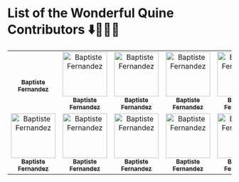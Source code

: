 # List of the Wonderful Quine Contributors ⬇️🚀👯‍♀️

<table>
    <tbody>
        <tr>
            <td align="center">
                <a href="https://github.com/fernandezbaptiste>
                    <br />
                    <sub><b>Baptiste Fernandez</b></sub>
                </a> 
            </td>
            <td align="center">
                <a href="https://github.com/fernandezbaptiste">
                    <br />
                    <sub><b>Baptiste Fernandez</b></sub>
                </a> 
            </td>
            <td align="center">
                <a href="https://github.com/fernandezbaptiste">
                    <img src="https://avatars.githubusercontent.com/u/83458751?v=4" width="100px;" alt="Baptiste Fernandez"/>
                    <br />
                    <sub><b>Baptiste Fernandez</b></sub>
                </a> 
            </td>
            <td align="center">
                <a href="https://github.com/fernandezbaptiste">
                    <img src="https://avatars.githubusercontent.com/u/83458751?v=4" width="100px;" alt="Baptiste Fernandez"/>
                    <br />
                    <sub><b>Baptiste Fernandez</b></sub>
                </a> 
            </td>
            <td align="center">
                <a href="https://github.com/fernandezbaptiste">
                    <img src="https://avatars.githubusercontent.com/u/83458751?v=4" width="100px;" alt="Baptiste Fernandez"/>
                    <br />
                    <sub><b>Baptiste Fernandez</b></sub>
                </a> 
            </td>
            <td align="center">
                <a href="https://github.com/fernandezbaptiste">
                    <img src="https://avatars.githubusercontent.com/u/83458751?v=4" width="100px;" alt="Baptiste Fernandez"/>
                    <br />
                    <sub><b>Baptiste Fernandez</b></sub>
                </a> 
            </td>
            <td align="center">
                <a href="https://github.com/fernandezbaptiste">
                    <img src="https://avatars.githubusercontent.com/u/83458751?v=4" width="100px;" alt="Baptiste Fernandez"/>
                    <br />
                    <sub><b>Baptiste Fernandez</b></sub>
                </a> 
            </td>
            <td align="center">
                <a href="https://github.com/fernandezbaptiste">
                    <img src="https://avatars.githubusercontent.com/u/83458751?v=4" width="100px;" alt="Baptiste Fernandez"/>
                    <br />
                    <sub><b>Baptiste Fernandez</b></sub>
                </a> 
            </td>
        </tr> 
        <tr>
            <td align="center">
                <a href="https://github.com/fernandezbaptiste">
                    <img src="https://avatars.githubusercontent.com/u/83458751?v=4" width="100px;" alt="Baptiste Fernandez"/>
                    <br />
                    <sub><b>Baptiste Fernandez</b></sub>
                </a> 
            </td>
            <td align="center">
                <a href="https://github.com/fernandezbaptiste">
                    <img src="https://avatars.githubusercontent.com/u/83458751?v=4" width="100px;" alt="Baptiste Fernandez"/>
                    <br />
                    <sub><b>Baptiste Fernandez</b></sub>
                </a> 
            </td>
            <td align="center">
                <a href="https://github.com/fernandezbaptiste">
                    <img src="https://avatars.githubusercontent.com/u/83458751?v=4" width="100px;" alt="Baptiste Fernandez"/>
                    <br />
                    <sub><b>Baptiste Fernandez</b></sub>
                </a> 
            </td>
            <td align="center">
                <a href="https://github.com/fernandezbaptiste">
                    <img src="https://avatars.githubusercontent.com/u/83458751?v=4" width="100px;" alt="Baptiste Fernandez"/>
                    <br />
                    <sub><b>Baptiste Fernandez</b></sub>
                </a> 
            </td>
            <td align="center">
                <a href="https://github.com/fernandezbaptiste">
                    <img src="https://avatars.githubusercontent.com/u/83458751?v=4" width="100px;" alt="Baptiste Fernandez"/>
                    <br />
                    <sub><b>Baptiste Fernandez</b></sub>
                </a> 
            </td>
            <td align="center">
                <a href="https://github.com/fernandezbaptiste">
                    <img src="https://avatars.githubusercontent.com/u/83458751?v=4" width="100px;" alt="Baptiste Fernandez"/>
                    <br />
                    <sub><b>Baptiste Fernandez</b></sub>
                </a> 
            </td>
            <td align="center">
                <a href="https://github.com/fernandezbaptiste">
                    <img src="https://avatars.githubusercontent.com/u/83458751?v=4" width="100px;" alt="Baptiste Fernandez"/>
                    <br />
                    <sub><b>Baptiste Fernandez</b></sub>
                </a> 
            </td>
            <td align="center">
                <a href="https://github.com/fernandezbaptiste">
                    <img src="https://avatars.githubusercontent.com/u/83458751?v=4" width="100px;" alt="Baptiste Fernandez"/>
                    <br />
                    <sub><b>Baptiste Fernandez</b></sub>
                </a> 
            </td>
        </tr>
        
            
            
           
